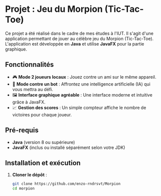 # Projet : Jeu du Morpion (Tic-Tac-Toe)

Ce projet a été réalisé dans le cadre de mes études à l'IUT. Il s'agit d'une application permettant de jouer au célèbre jeu du Morpion (Tic-Tac-Toe). L'application est développée en **Java** et utilise **JavaFX** pour la partie graphique.

## Fonctionnalités

- 🎮 **Mode 2 joueurs locaux** : Jouez contre un ami sur le même appareil.
- 🤖 **Mode contre un bot** : Affrontez une intelligence artificielle (IA) qui vous mettra au défi.
- 🖼️ **Interface graphique agréable** : Une interface moderne et intuitive grâce à JavaFX.
- 📈 **Gestion des scores** : Un simple compteur affiche le nombre de victoires pour chaque joueur.

## Pré-requis

- **Java** (version 8 ou supérieure)
- **JavaFX** (inclus ou installé séparément selon votre JDK)

## Installation et exécution

1. **Cloner le dépôt** :
   ```bash
   git clone https://github.com/enzo-rndrsvt/Morpion
   cd morpion
   ```

   
